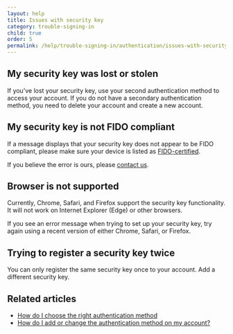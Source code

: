 ```yaml
---
layout: help
title: Issues with security key
category: trouble-signing-in
child: true
order: 5
permalink: /help/trouble-signing-in/authentication/issues-with-security-key/
---
```


## My security key was lost or stolen

If you’ve lost your security key, use your second authentication method to access your account. If you do not have a secondary authentication method, you need to delete your account and create a new account.

## My security key is not FIDO compliant

If a message displays that your security key does not appear to be FIDO compliant, please make sure your device is listed as [FIDO-certified](https://fidoalliance.org/certification/fido-certified-products/).

If you believe the error is ours, please [contact us](https://login.gov/contact/).

## Browser is not supported

Currently, Chrome, Safari, and Firefox support the security key functionality. It will not work on Internet Explorer (Edge) or other browsers.

If you see an error message when trying to set up your security key, try again using a recent version of either Chrome, Safari,  or Firefox.

## Trying to register a security key twice

You can only register the same security key once to your account. Add a different security key.

## Related articles

* [How do I choose the right authentication method](#)
* [How do I add or change the authentication method on my account?](#)
